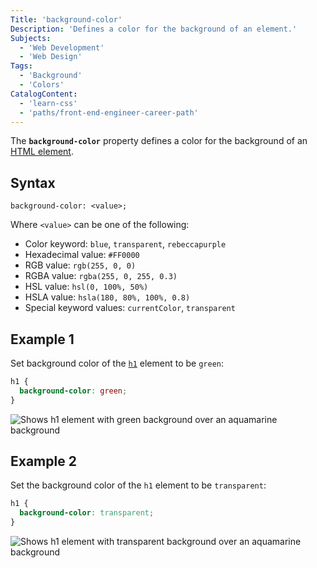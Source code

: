 ```yaml
---
Title: 'background-color'
Description: 'Defines a color for the background of an element.'
Subjects:
  - 'Web Development'
  - 'Web Design'
Tags:
  - 'Background'
  - 'Colors'
CatalogContent:
  - 'learn-css'
  - 'paths/front-end-engineer-career-path'
---
```


The **`background-color`** property defines a color for the background of an [HTML element](https://www.codecademy.com/resources/docs/html/elements).

## Syntax

```pseudo
background-color: <value>;
```

Where `<value>` can be one of the following:

- Color keyword: `blue`, `transparent`, `rebeccapurple`
- Hexadecimal value: `#FF0000`
- RGB value: `rgb(255, 0, 0)`
- RGBA value: `rgba(255, 0, 255, 0.3)`
- HSL value: `hsl(0, 100%, 50%)`
- HSLA value: `hsla(180, 80%, 100%, 0.8)`
- Special keyword values: `currentColor`, `transparent`

## Example 1

Set background color of the [`h1`](https://www.codecademy.com/resources/docs/html/elements/h1-h6) element to be `green`:

```css
h1 {
  background-color: green;
}
```

![Shows h1 element with green background over an aquamarine background](https://raw.githubusercontent.com/Codecademy/docs/main/media/css-background-color-example-1.png)

## Example 2

Set the background color of the `h1` element to be `transparent`:

```css
h1 {
  background-color: transparent;
}
```

![Shows h1 element with transparent background over an aquamarine background](https://raw.githubusercontent.com/Codecademy/docs/main/media/css-background-color-example-2.png)
